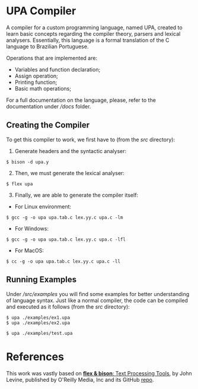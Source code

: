 # UPA Compiler

A compiler for a custom programming language, named UPA, created to learn basic concepts regarding the compiler theory, parsers and lexical analysers. Essentially, this language is a formal translation of the C language to Brazilian Portuguese.

Operations that are implemented are:
* Variables and function declaration;
* Assign operation;
* Printing function;
* Basic math operations;

For a full documentation on the language, please, refer to the documentation under */docs* folder.

## Creating the Compiler 

To get this compiler to work, we first have to (from the *src* directory):

1. Generate headers and the syntactic analyser:

```shell
$ bison -d upa.y
```

2. Then, we must generate the lexical analyser:

```shell
$ flex upa
```

3. Finally, we are able to generate the compiler itself:

* For Linux environment:
```shell
$ gcc -g -o upa upa.tab.c lex.yy.c upa.c -lm
```

* For Windows:
```shell
$ gcc -g -o upa upa.tab.c lex.yy.c upa.c -lfl
```

* For MacOS:
```shell
$ cc -g -o upa upa.tab.c lex.yy.c upa.c -ll
```

## Running Examples

Under */src/examples* you will find some examples for better understanding of language syntax. Just like a normal compiler, the code can be compiled and executed as it follows (from the *src* directory):

```shell
$ upa ./examples/ex1.upa
$ upa ./examples/ex2.upa
```

```shell
$ upa ./examples/test.upa
```

# References

This work was vastly based on [**flex & bison**:  Text Processing Tools](https://books.google.com.br/books?id=3Sr1V5J9_qMC&lpg=PP1&dq=flex%20bison%20o'reilly&hl=pt-BR&pg=PP1#v=onepage&q=flex%20bison%20o'reilly&f=false), by John Levine, published by O'Reilly Media, Inc and its GitHub [repo](https://github.com/mbbill/flexbison/tree/master/flexbison).
